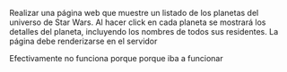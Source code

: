 Realizar una página web que muestre un listado de los planetas del universo de Star Wars. Al hacer click en cada planeta se mostrará los detalles del planeta, incluyendo los nombres de todos sus residentes.
La página debe renderizarse en el servidor



Efectivamente no funciona porque porque iba a funcionar
